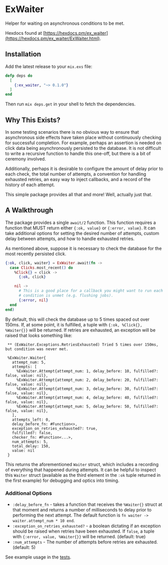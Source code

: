 # ExWaiter

Helper for waiting on asynchronous conditions to be met.

Hexdocs found at
[https://hexdocs.pm/ex_waiter](https://hexdocs.pm/ex_waiter/ExWaiter.html).

## Installation

Add the latest release to your `mix.exs` file:

```elixir
defp deps do
  [
    {:ex_waiter, "~> 0.1.0"}
  ]
end
```

Then run `mix deps.get` in your shell to fetch the dependencies.

## Why This Exists?

In some testing scenarios there is no obvious way to ensure that asynchronous side effects have taken place without continuously checking for successful completion. For example, perhaps an assertion is needed on click data being asynchronously persisted to the database. It is not difficult to write a recursive function to handle this one-off, but there is a bit of ceremony involved.

Additionally, perhaps it is desirable to configure the amount of delay prior to each check, the total number of attempts, a convention for handling exhausted retries, an easy way to inject callbacks, and a record of the history of each attempt.

This simple package provides all that and more! Well, actually just that.

## A Walkthrough

The package provides a single `await/2` function. This function requires a function that MUST return either `{:ok, value}` or `{:error, value}`. It can take additional options for setting the desired number of attempts, custom delay between attempts, and how to handle exhausted retries.

As mentioned above, suppose it is necessary to check the database for the most recently persisted click.

```elixir
{:ok, click, waiter} = ExWaiter.await(fn ->
  case Clicks.most_recent() do
    %Click{} = click ->
      {:ok, click}

    nil ->
      # This is a good place for a callback you might want to run each time the
      # condition is unmet (e.g. flushing jobs).
      {:error, nil}
  end
end)
```

By default, this will check the database up to 5 times spaced out over 150ms. If, at some point, it is fulfilled, a tuple with `{:ok, %Click{}, %Waiter{}}` will be returned. If retries are exhausted, an exception will be raised that looks something like:

```
 ** (ExWaiter.Exceptions.RetriesExhausted) Tried 5 times over 150ms, but condition was never met.

 %ExWaiter.Waiter{
   attempt_num: 5,
   attempts: [
     %ExWaiter.Attempt{attempt_num: 1, delay_before: 10, fulfilled?: false, value: nil},
     %ExWaiter.Attempt{attempt_num: 2, delay_before: 20, fulfilled?: false, value: nil},
     %ExWaiter.Attempt{attempt_num: 3, delay_before: 30, fulfilled?: false, value: nil},
     %ExWaiter.Attempt{attempt_num: 4, delay_before: 40, fulfilled?: false, value: nil},
     %ExWaiter.Attempt{attempt_num: 5, delay_before: 50, fulfilled?: false, value: nil},
   ],
   attempts_left: 0,
   delay_before_fn: #Function<>,
   exception_on_retries_exhausted?: true,
   fulfilled?: false,
   checker_fn: #Function<...>,
   num_attempts: 5,
   total_delay: 150,
   value: nil
 }
```

This returns the aforementioned `Waiter` struct, which includes a recording of everything that happened during attempts. It can be helpful to inspect this `Waiter` struct (available as the third element in the `:ok` tuple returned in the first example) for debugging and optics into timing.

### Additional Options

* `:delay_before_fn` - takes a function that receives the `%Waiter{}` struct at that moment and returns a number of milliseconds to delay prior to performing the next attempt. The default function is `fn waiter -> waiter.attempt_num * 10 end`.
* `:exception_on_retries_exhausted?` - a boolean dictating if an exception should be raised when retries have been exhausted. If `false`, a tuple with `{:error, value, %Waiter{}}` will be returned. (default: true)
* `:num_attempts` - The number of attempts before retries are exhausted. (default: 5)

See example usage in the [tests](https://github.com/baldwindavid/ex_waiter/blob/main/test/ex_waiter_test.exs).
